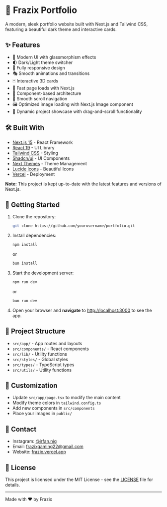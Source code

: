 # 🌟 Frazix Portfolio

A modern, sleek portfolio website built with Next.js and Tailwind CSS, featuring a beautiful dark theme and interactive cards.

## ✨ Features

- 🎨 Modern UI with glassmorphism effects
- 🌓 Dark/Light theme switcher
- 📱 Fully responsive design
- 🎭 Smooth animations and transitions
- 🃏 Interactive 3D cards
- 🚀 Fast page loads with Next.js
- 🧩 Component-based architecture
- 🎯 Smooth scroll navigation
- 🖼️ Optimized image loading with Next.js Image component
- 🔄 Dynamic project showcase with drag-and-scroll functionality

## 🛠️ Built With

- [Next.js 15](https://nextjs.org/) - React Framework
- [React 19](https://react.dev/) - UI Library
- [Tailwind CSS](https://tailwindcss.com/) - Styling
- [Shadcn/ui](https://ui.shadcn.com/) - UI Components
- [Next Themes](https://github.com/pacocoursey/next-themes) - Theme Management
- [Lucide Icons](https://lucide.dev/) - Beautiful Icons
- [Vercel](https://vercel.com) - Deployment

**Note:** This project is kept up-to-date with the latest features and versions of Next.js.

## 🚀 Getting Started

1. Clone the repository:

    ```bash
    git clone https://github.com/yourusername/portfolio.git
    ```

2. Install dependencies:

    ```bash
    npm install
    ```

    or

    ```bash
    bun install
    ```

3. Start the development server:

    ```bash
    npm run dev
    ```

    or

    ```bash
    bun run dev
    ```

4. Open your browser and **navigate** to [http://localhost:3000](http://localhost:3000) to see the app.

## 📝 Project Structure

- `src/app/` - App routes and layouts
- `src/components/` - React components
- `src/lib/` - Utility functions
- `src/styles/` - Global styles
- `src/types/` - TypeScript types
- `src/utils/` - Utility functions

## 🎨 Customization

- Update `src/app/page.tsx` to modify the main content
- Modify theme colors in `tailwind.config.ts`
- Add new components in `src/components`
- Place your images in `public/`

## 📱 Contact

- Instagram: [@irfan.nig](https://instagram.com/irfan.nig)
- Email: [frazixgaming22@gmail.com](mailto:frazixgaming22@gmail.com)
- Website: [frazix.vercel.app](https://frazix.vercel.app)

## 📄 License

This project is licensed under the MIT License - see the [LICENSE](LICENSE) file for details.

---

Made with ❤️ by Frazix
